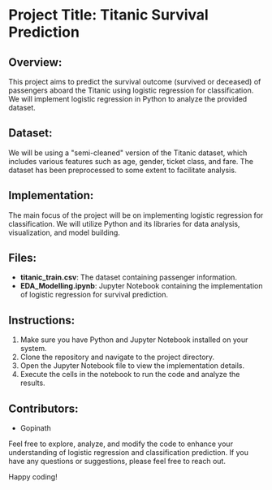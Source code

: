 # Project Title: Titanic Survival Prediction

## Overview:
This project aims to predict the survival outcome (survived or deceased) of passengers aboard the Titanic using logistic regression for classification. We will implement logistic regression in Python to analyze the provided dataset.

## Dataset:
We will be using a "semi-cleaned" version of the Titanic dataset, which includes various features such as age, gender, ticket class, and fare. The dataset has been preprocessed to some extent to facilitate analysis.

## Implementation:
The main focus of the project will be on implementing logistic regression for classification. We will utilize Python and its libraries for data analysis, visualization, and model building.

## Files:
- **titanic_train.csv**: The dataset containing passenger information.
- **EDA_Modelling.ipynb**: Jupyter Notebook containing the implementation of logistic regression for survival prediction.

## Instructions:
1. Make sure you have Python and Jupyter Notebook installed on your system.
2. Clone the repository and navigate to the project directory.
3. Open the Jupyter Notebook file to view the implementation details.
4. Execute the cells in the notebook to run the code and analyze the results.

## Contributors:
- Gopinath

Feel free to explore, analyze, and modify the code to enhance your understanding of logistic regression and classification prediction. If you have any questions or suggestions, please feel free to reach out.

Happy coding!
